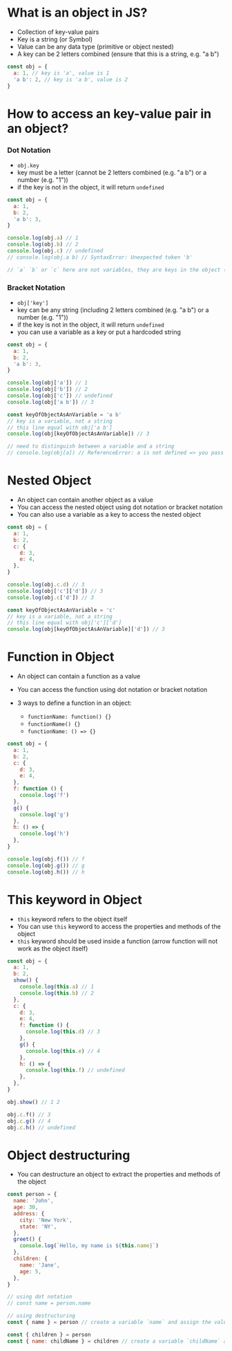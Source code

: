 # What is an object in JS?

- Collection of key-value pairs
- Key is a string (or Symbol)
- Value can be any data type (primitive or object nested)
- A key can be 2 letters combined (ensure that this is a string, e.g. "a b")

```javascript
const obj = {
  a: 1, // key is 'a', value is 1
  'a b': 2, // key is 'a b', value is 2
}
```

# How to access an key-value pair in an object?

### Dot Notation

- `obj.key`
- key must be a letter (cannot be 2 letters combined (e.g. "a b") or a number (e.g. "1"))
- if the key is not in the object, it will return `undefined`

```javascript
const obj = {
  a: 1,
  b: 2,
  'a b': 3,
}

console.log(obj.a) // 1
console.log(obj.b) // 2
console.log(obj.c) // undefined
// console.log(obj.a b) // SyntaxError: Unexpected token 'b'

// `a` `b` or `c` here are not variables, they are keys in the object (just a string)
```

### Bracket Notation

- `obj['key']`
- key can be any string (including 2 letters combined (e.g. "a b") or a number (e.g. "1"))
- if the key is not in the object, it will return `undefined`
- you can use a variable as a key or put a hardcoded string

```javascript
const obj = {
  a: 1,
  b: 2,
  'a b': 3,
}

console.log(obj['a']) // 1
console.log(obj['b']) // 2
console.log(obj['c']) // undefined
console.log(obj['a b']) // 3

const keyOfObjectAsAnVariable = 'a b'
// key is a variable, not a string
// this line equal with obj['a b']
console.log(obj[keyOfObjectAsAnVariable]) // 3

// need to distinguish between a variable and a string
// console.log(obj[a]) // ReferenceError: a is not defined => you pass an variable `a` which is not defined
```

# Nested Object

- An object can contain another object as a value
- You can access the nested object using dot notation or bracket notation
- You can also use a variable as a key to access the nested object

```javascript
const obj = {
  a: 1,
  b: 2,
  c: {
    d: 3,
    e: 4,
  },
}

console.log(obj.c.d) // 3
console.log(obj['c']['d']) // 3
console.log(obj.c['d']) // 3

const keyOfObjectAsAnVariable = 'c'
// key is a variable, not a string
// this line equal with obj['c']['d']
console.log(obj[keyOfObjectAsAnVariable]['d']) // 3
```

# Function in Object

- An object can contain a function as a value
- You can access the function using dot notation or bracket notation

- 3 ways to define a function in an object:
  - `functionName: function() {}`
  - `functionName() {}`
  - `functionName: () => {}`

```javascript
const obj = {
  a: 1,
  b: 2,
  c: {
    d: 3,
    e: 4,
  },
  f: function () {
    console.log('f')
  },
  g() {
    console.log('g')
  },
  h: () => {
    console.log('h')
  },
}

console.log(obj.f()) // f
console.log(obj.g()) // g
console.log(obj.h()) // h
```

# This keyword in Object

- `this` keyword refers to the object itself
- You can use `this` keyword to access the properties and methods of the object
- `this` keyword should be used inside a function (arrow function will not work as the object itself)

```javascript
const obj = {
  a: 1,
  b: 2,
  show() {
    console.log(this.a) // 1
    console.log(this.b) // 2
  },
  c: {
    d: 3,
    e: 4,
    f: function () {
      console.log(this.d) // 3
    },
    g() {
      console.log(this.e) // 4
    },
    h: () => {
      console.log(this.f) // undefined
    },
  },
}

obj.show() // 1 2

obj.c.f() // 3
obj.c.g() // 4
obj.c.h() // undefined
```

# Object destructuring

- You can destructure an object to extract the properties and methods of the object

```javascript
const person = {
  name: 'John',
  age: 30,
  address: {
    city: 'New York',
    state: 'NY',
  },
  greet() {
    console.log(`Hello, my name is ${this.name}`)
  },
  children: {
    name: 'Jane',
    age: 5,
  },
}

// using dot notation
// const name = person.name

// using destructuring
const { name } = person // create a variable `name` and assign the value of `person.name` to it, the name of variable is must be same as the key in the object

const { children } = person 
const { name: childName } = children // create a variable `childName` and assign the value of children.name to it
```
